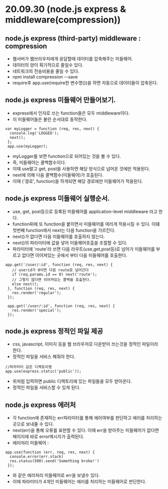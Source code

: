 # 20.09.30 (node.js express & middleware(compression))

## node.js express (third-party) middleware : compression
 * 웹서버가 웹브라우저에게 응답할때 데이터를 압축해주는 미들웨어.
 * 데이터의 양이 획기적으로 줄일수 있다.
 * 네트워크의 전송비용을 줄일 수 있다.
 * npm install compression --save
 * require후 app.use(require한 변수명())을 하면 자동으로 데이터들이 압축된다.

## node.js express 미들웨어 만들어보기.
 * express에서 인자로 쓰는 function들은 모두 middleware이다.
 * 이 미들웨어들은 불린 순서대로 동작한다.
 ```nodejs
 var myLogger = function (req, res, next) {
   console.log('LOGGED');
   next();
  };
  app.use(myLogger);
 ```
 * myLogger를 보면 function으로 되어있는 것을 볼 수 있다.
 * 즉, 미들웨어는 콜백함수이다.
 * 이때 use말고 get, post을 사용하면 해당 방식으로 넘어온 것에만 적용된다.
 * next에 의해 다음 콜백함수(미들웨어)가 호출된다.
 * 이때 ('경로', function)을 하게되면 해당 경로에만 미들웨어가 적용된다.


## node.js express 미들웨어 실행순서.
 * use, get, post등으로 등록된 미들웨어를 application-level middleware 라고 한다.
 * function뒤에 또 function을 붙이면서 미들웨어를 여러개 적용시킬 수 있다. 이떄 첫번째 function에서 next는 다음 function을 가르킨다.
 * next()가 없다면 다음 미들웨어를 호출하지 않는다.
 * next()의 파라미터에 값을 넣어 미들웨어호출을 조절할 수 있다.
 * 파라미터에 'route'라 쓰면 다음 라우트(use,get,post등)로 넘어가 미들웨어를 부르고 없다면 이어져있는 곳에서 부터 다음 미들웨어를 호출한다.
 ```nodejs
 app.get('/user/:id', function (req, res, next) {
    // userid가 0이면 다음 route로 넘어간다
    if (req.params.id == 0) next('route');
    // 그렇지 않다면 이어져있는 콜백을 호출한다.
    else next();
  }, function (req, res, next) {
    res.render('regular');
  });

  app.get('/user/:id', function (req, res, next) {
    res.render('special');
  });
 ```

## node.js express 정적인 파일 제공
 * css, javascript, 이미지 등을 웹 브라우저로 다운받아 쓰는것을 정적인 파일이라 한다.
 * 정적인 파일을 서비스 해줘야 한다.
 ```nodejs
 //파라미터 값은 디렉토리명
 app.use(express.static('public'));
 ```
 * 위처럼 입력하면 public 디렉토리에 있는 파일들을 모두 받아온다.
 * 정적인 파일을 서비스할 수 있게 된다.

## node.js express 에러처
 * 각 function에 존재하는 err파라미터를 통해 에러여부를 판단하고 에러를 처리하는 곳으로 보내줄 수 있다.
 * next(err)을 통해 오류를 표현할 수 있다. 이때 err을 받아주는 미들웨어가 없다면 페이지에 바로 error메시지가 출력된다.
 * 에러처리 미들웨어 : 
 ```nodejs
 app.use(function (err, req, res, next) {
   console.error(err.stack)
   res.status(500).send('Something broke!')
  });
 ```
 * 와 같은 에러처리 미들웨어로 err을 보낼수 있다.
 * 이때 파라미터가 4개인 미들웨어는 에러를 처리하는 미들웨어로 판단한다.
